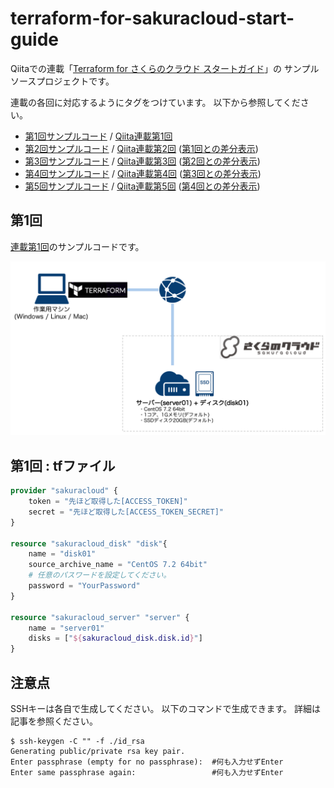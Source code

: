 # terraform-for-sakuracloud-start-guide

Qiitaでの連載「[Terraform for さくらのクラウド スタートガイド](http://qiita.com/yamamoto-febc/items/ae92cd258cf040957487)」の
サンプルソースプロジェクトです。

連載の各回に対応するようにタグをつけています。
以下から参照してください。

  - [第1回サンプルコード](https://github.com/yamamoto-febc/terraform-for-sakuracloud-start-guide/tree/no1) / [Qiita連載第1回](http://qiita.com/yamamoto-febc/items/ae92cd258cf040957487)
  - [第2回サンプルコード](https://github.com/yamamoto-febc/terraform-for-sakuracloud-start-guide/tree/no2) / [Qiita連載第2回](http://qiita.com/yamamoto-febc/items/2480b11c9e6a8b64f78d) ([第1回との差分表示](https://github.com/yamamoto-febc/terraform-for-sakuracloud-start-guide/compare/no1...no2))
  - [第3回サンプルコード](https://github.com/yamamoto-febc/terraform-for-sakuracloud-start-guide/tree/no3) / [Qiita連載第3回](http://qiita.com/yamamoto-febc/items/fe954e2d4a92b864cfef) ([第2回との差分表示](https://github.com/yamamoto-febc/terraform-for-sakuracloud-start-guide/compare/no2...no3))
  - [第4回サンプルコード](https://github.com/yamamoto-febc/terraform-for-sakuracloud-start-guide/tree/no4) / [Qiita連載第4回](http://qiita.com/yamamoto-febc/items/a9795cb909bd9b69f729) ([第3回との差分表示](https://github.com/yamamoto-febc/terraform-for-sakuracloud-start-guide/compare/no3...no4))
  - [第5回サンプルコード](https://github.com/yamamoto-febc/terraform-for-sakuracloud-start-guide/tree/no5) / [Qiita連載第5回](http://qiita.com/yamamoto-febc/items/4b774404e041fa05688a) ([第4回との差分表示](https://github.com/yamamoto-febc/terraform-for-sakuracloud-start-guide/compare/no4...no5))

## 第1回

[連載第1回](http://qiita.com/yamamoto-febc/items/ae92cd258cf040957487)のサンプルコードです。

![servers01.png](images/servers01.png)

## 第1回 : tfファイル

```sakura.tf
provider "sakuracloud" {
    token = "先ほど取得した[ACCESS_TOKEN]"
    secret = "先ほど取得した[ACCESS_TOKEN_SECRET]"
}

resource "sakuracloud_disk" "disk"{
    name = "disk01"
    source_archive_name = "CentOS 7.2 64bit"
    # 任意のパスワードを設定してください。
    password = "YourPassword"
}

resource "sakuracloud_server" "server" {
    name = "server01"
    disks = ["${sakuracloud_disk.disk.id}"]
}
```

## 注意点

SSHキーは各自で生成してください。
以下のコマンドで生成できます。
詳細は記事を参照ください。

```bash:SSHキー生成
$ ssh-keygen -C "" -f ./id_rsa
Generating public/private rsa key pair.
Enter passphrase (empty for no passphrase):  #何も入力せずEnter
Enter same passphrase again:                 #何も入力せずEnter
```